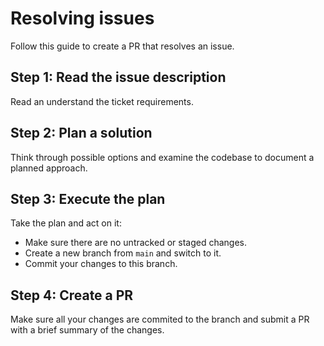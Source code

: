 # Resolving issues

Follow this guide to create a PR that resolves an issue.

<!--
Copilot Instructions:
- Input: GitHub issue number. Prompt if one was not provided.
- Before following this guide, make sure there are no untracked or uncommitted files. If there are, ask the user if they would like to stash them to continue, or if they would like to cancel.
-->

## Step 1: Read the issue description

Read an understand the ticket requirements.

<!--
Copilot Instructions:
- Use the tool get_issue with the provided GitHub issue number.
- Use owner: chrisjaure when looking up issues in this repo.
-->

## Step 2: Plan a solution

Think through possible options and examine the codebase to document a planned approach.

<!--
Copilot Instructions:
- Use the tool sequentialthinking
-->

## Step 3: Execute the plan

Take the plan and act on it:
- Make sure there are no untracked or staged changes.
- Create a new branch from `main` and switch to it.
- Commit your changes to this branch.

<!--
Copilot Instructions:
- Modify the files locally. DO NOT modify files using GitHub tools like `create_or_update_file`
- Create a new branch locally. DO NOT use `create_branch` which only creates it remotely.
-->

## Step 4: Create a PR

Make sure all your changes are commited to the branch and submit a PR with a brief summary of the changes.

<!--
Copilot Instructions:
- Use the tool create_pull_request
-->
